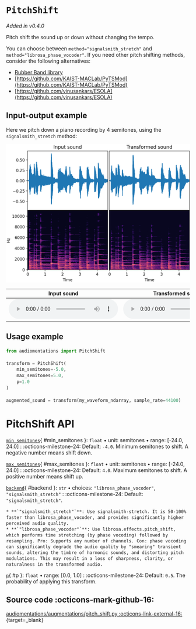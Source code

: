# `PitchShift`

_Added in v0.4.0_

Pitch shift the sound up or down without changing the tempo.

You can choose between `method="signalsmith_stretch"` and `method="librosa_phase_vocoder"`. If you need other pitch shifting methods, consider the following alternatives:

* [Rubber Band library](https://breakfastquay.com/rubberband/)
* [https://github.com/KAIST-MACLab/PyTSMod](https://github.com/KAIST-MACLab/PyTSMod)
* [https://github.com/vinusankars/ESOLA](https://github.com/vinusankars/ESOLA)

## Input-output example

Here we pitch down a piano recording by 4 semitones, using the `signalsmith_stretch` method:

![Input-output waveforms and spectrograms](PitchShift.webp)

| Input sound                                                                           | Transformed sound                                                                           |
|---------------------------------------------------------------------------------------|---------------------------------------------------------------------------------------------|
| <audio controls><source src="../PitchShift_input.flac" type="audio/flac"></audio> | <audio controls><source src="../PitchShift_transformed.flac" type="audio/flac"></audio> | 

## Usage example

```python
from audiomentations import PitchShift

transform = PitchShift(
    min_semitones=-5.0,
    max_semitones=5.0,
    p=1.0
)

augmented_sound = transform(my_waveform_ndarray, sample_rate=44100)
```

# PitchShift API

[`min_semitones`](#min_semitones){ #min_semitones }: `float` • unit: semitones • range: [-24.0, 24.0]
:   :octicons-milestone-24: Default: `-4.0`. Minimum semitones to shift. A negative number means shift down.

[`max_semitones`](#max_semitones){ #max_semitones }: `float` • unit: semitones • range: [-24.0, 24.0]
:   :octicons-milestone-24: Default: `4.0`. Maximum semitones to shift. A positive number means shift up.

[`backend`](#backend){ #backend }: `str` • choices: `"librosa_phase_vocoder"`, `"signalsmith_stretch"`
:   :octicons-milestone-24: Default: `"signalsmith_stretch"`.

    * **`"signalsmith_stretch"`**: Use signalsmith-stretch. It is 50-100% faster than librosa_phase_vocoder, and provides significantly higher perceived audio quality.
    * **`"librosa_phase_vocoder"`**: Use librosa.effects.pitch_shift, which performs time stretching (by phase vocoding) followed by resampling. Pro: Supports any number of channels. Con: phase vocoding can significantly degrade the audio quality by "smearing" transient sounds, altering the timbre of harmonic sounds, and distorting pitch modulations. This may result in a loss of sharpness, clarity, or naturalness in the transformed audio.

[`p`](#p){ #p }: `float` • range: [0.0, 1.0]
:   :octicons-milestone-24: Default: `0.5`. The probability of applying this transform.

## Source code :octicons-mark-github-16:

[audiomentations/augmentations/pitch_shift.py :octicons-link-external-16:](https://github.com/iver56/audiomentations/blob/main/audiomentations/augmentations/pitch_shift.py){target=_blank}
